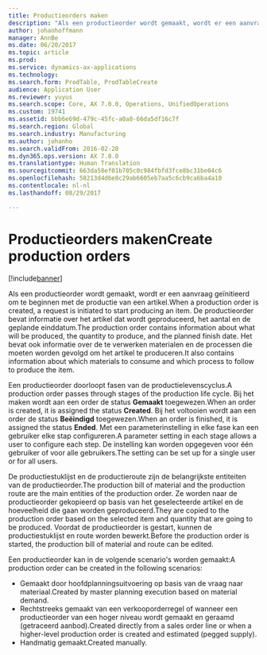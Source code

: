 ```yaml
---
title: Productieorders maken
description: "Als een productieorder wordt gemaakt, wordt er een aanvraag geïnitieerd om te beginnen met de productie van een artikel. De productieorder bevat informatie over het artikel dat wordt geproduceerd, het aantal en de geplande einddatum. Het bevat ook informatie over de te verwerken materialen en de processen die moeten worden gevolgd om het artikel te produceren."
author: johanhoffmann
manager: AnnBe
ms.date: 06/20/2017
ms.topic: article
ms.prod: 
ms.service: dynamics-ax-applications
ms.technology: 
ms.search.form: ProdTable, ProdTableCreate
audience: Application User
ms.reviewer: yuyus
ms.search.scope: Core, AX 7.0.0, Operations, UnifiedOperations
ms.custom: 19741
ms.assetid: bbb6e69d-479c-45fc-a0a8-66da5df16c7f
ms.search.region: Global
ms.search.industry: Manufacturing
ms.author: johanho
ms.search.validFrom: 2016-02-28
ms.dyn365.ops.version: AX 7.0.0
ms.translationtype: Human Translation
ms.sourcegitcommit: 663da58ef01b705c0c984fbfd3fce8bc31be04c6
ms.openlocfilehash: 58213d4d6e8c29ab6605eb7aa5c6cb9ca6ba4a10
ms.contentlocale: nl-nl
ms.lasthandoff: 08/29/2017

---
```


# <a name="create-production-orders"></a><span data-ttu-id="2e4d1-105">Productieorders maken</span><span class="sxs-lookup"><span data-stu-id="2e4d1-105">Create production orders</span></span>

[!include[banner](../includes/banner.md)]


<span data-ttu-id="2e4d1-106">Als een productieorder wordt gemaakt, wordt er een aanvraag geïnitieerd om te beginnen met de productie van een artikel.</span><span class="sxs-lookup"><span data-stu-id="2e4d1-106">When a production order is created, a request is initiated to start producing an item.</span></span> <span data-ttu-id="2e4d1-107">De productieorder bevat informatie over het artikel dat wordt geproduceerd, het aantal en de geplande einddatum.</span><span class="sxs-lookup"><span data-stu-id="2e4d1-107">The production order contains information about what will be produced, the quantity to produce, and the planned finish date.</span></span> <span data-ttu-id="2e4d1-108">Het bevat ook informatie over de te verwerken materialen en de processen die moeten worden gevolgd om het artikel te produceren.</span><span class="sxs-lookup"><span data-stu-id="2e4d1-108">It also contains information about which materials to consume and which process to follow to produce the item.</span></span>

<span data-ttu-id="2e4d1-109">Een productieorder doorloopt fasen van de productielevenscyclus.</span><span class="sxs-lookup"><span data-stu-id="2e4d1-109">A production order passes through stages of the production life cycle.</span></span> <span data-ttu-id="2e4d1-110">Bij het maken wordt aan een order de status **Gemaakt** toegewezen.</span><span class="sxs-lookup"><span data-stu-id="2e4d1-110">When an order is created, it is assigned the status **Created**.</span></span> <span data-ttu-id="2e4d1-111">Bij het voltooien wordt aan een order de status **Beëindigd** toegewezen.</span><span class="sxs-lookup"><span data-stu-id="2e4d1-111">When an order is finished, it is assigned the status **Ended**.</span></span> <span data-ttu-id="2e4d1-112">Met een parameterinstelling in elke fase kan een gebruiker elke stap configureren.</span><span class="sxs-lookup"><span data-stu-id="2e4d1-112">A parameter setting in each stage allows a user to configure each step.</span></span> <span data-ttu-id="2e4d1-113">De instelling kan worden opgegeven voor één gebruiker of voor alle gebruikers.</span><span class="sxs-lookup"><span data-stu-id="2e4d1-113">The setting can be set up for a single user or for all users.</span></span>

<span data-ttu-id="2e4d1-114">De productiestuklijst en de productieroute zijn de belangrijkste entiteiten van de productieorder.</span><span class="sxs-lookup"><span data-stu-id="2e4d1-114">The production bill of material and the production route are the main entities of the production order.</span></span> <span data-ttu-id="2e4d1-115">Ze worden naar de productieorder gekopieerd op basis van het geselecteerde artikel en de hoeveelheid die gaan worden geproduceerd.</span><span class="sxs-lookup"><span data-stu-id="2e4d1-115">They are copied to the production order based on the selected item and quantity that are going to be produced.</span></span> <span data-ttu-id="2e4d1-116">Voordat de productieorder is gestart, kunnen de productiestuklijst en route worden bewerkt.</span><span class="sxs-lookup"><span data-stu-id="2e4d1-116">Before the production order is started, the production bill of material and route can be edited.</span></span>

<span data-ttu-id="2e4d1-117">Een productieorder kan in de volgende scenario's worden gemaakt:</span><span class="sxs-lookup"><span data-stu-id="2e4d1-117">A production order can be created in the following scenarios:</span></span>

-   <span data-ttu-id="2e4d1-118">Gemaakt door hoofdplanningsuitvoering op basis van de vraag naar materiaal.</span><span class="sxs-lookup"><span data-stu-id="2e4d1-118">Created by master planning execution based on material demand.</span></span>
-   <span data-ttu-id="2e4d1-119">Rechtstreeks gemaakt van een verkooporderregel of wanneer een productieorder van een hoger niveau wordt gemaakt en geraamd (getraceerd aanbod).</span><span class="sxs-lookup"><span data-stu-id="2e4d1-119">Created directly from a sales order line or when a higher-level production order is created and estimated (pegged supply).</span></span>
-   <span data-ttu-id="2e4d1-120">Handmatig gemaakt.</span><span class="sxs-lookup"><span data-stu-id="2e4d1-120">Created manually.</span></span>






